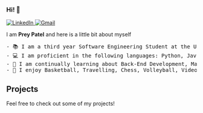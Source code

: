 ### Hi! 👋
<a href="https://www.linkedin.com/in/preyrpatel/">
    <img src="https://img.shields.io/badge/linkedin-%230A66C2.svg?style=plastic&logo=linkedin&logoColor=white" alt="LinkedIn"/>
  </a>
<a href="mailto:preypatel612@gmail.com">
    <img img src="https://img.shields.io/badge/gmail-%23EA4335.svg?style=plastic&logo=gmail&logoColor=white" alt="Gmail"/>
  </a>


I am <b>Prey Patel</b> and here is a little bit about myself
<pre>
- 📚 I am a third year Software Engineering Student at the University of Western Ontario
- 💻 I am proficient in the following languages: Python, JavaScript, Java, C#
- 🌱 I am continually learning about Back-End Development, Machine Learning, APIs, RDBMS
- 🌟 I enjoy Basketball, Travelling, Chess, Volleyball, Video Games
</pre>

## Projects

Feel free to check out some of my projects!
